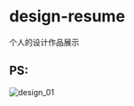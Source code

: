 # design-resume
个人的设计作品展示  
## PS:  
![design_01](https://uncomapp.oss-cn-beijing.aliyuncs.com/uncom_dynamics/design-01.jpg)  
